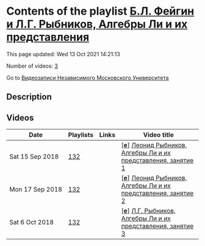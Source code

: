# Contents of the playlist [Б.Л. Фейгин и Л.Г. Рыбников, Алгебры Ли и их представления](https://www.youtube.com/playlist?list=PLp9ABVh6_x4HTbUlQ3XDCaNT1k28HcCbI)

This page updated: Wed 13 Oct 2021 14:21:13

Number of videos: [3](#videos)

Go to [Видеозаписи Независимого Московского Университета](../README.md)

## Description



## Videos

|Date|Playlists|Links|Video title|
|---|---|---|---|
| Sat&nbsp;15&nbsp;Sep&nbsp;2018 | [132](../playlists/132 "Б.Л. Фейгин и Л.Г. Рыбников, Алгебры Ли и их представления") |  | [[**e**](https://studio.youtube.com/video/MNnk-tPsl_s/edit "Edit")] [Леонид Рыбников, Алгебры Ли и их представления, занятие 1](https://www.youtube.com/watch?v=MNnk-tPsl_s&list=PLp9ABVh6_x4HTbUlQ3XDCaNT1k28HcCbI "Спецкурс НМУ, 3 сентября 2018 года") |
| Mon&nbsp;17&nbsp;Sep&nbsp;2018 | [132](../playlists/132 "Б.Л. Фейгин и Л.Г. Рыбников, Алгебры Ли и их представления") |  | [[**e**](https://studio.youtube.com/video/p6f1g4M53tc/edit "Edit")] [Леонид Рыбников, Алгебры Ли и их представления, занятие 2](https://www.youtube.com/watch?v=p6f1g4M53tc&list=PLp9ABVh6_x4HTbUlQ3XDCaNT1k28HcCbI "Спецкурс НМУ, 10 сентября 2018 года") |
| Sat&nbsp;6&nbsp;Oct&nbsp;2018 | [132](../playlists/132 "Б.Л. Фейгин и Л.Г. Рыбников, Алгебры Ли и их представления") |  | [[**e**](https://studio.youtube.com/video/5PGQAuTbDjI/edit "Edit")] [Л.Г. Рыбников, Алгебры Ли и их представления, занятие 3](https://www.youtube.com/watch?v=5PGQAuTbDjI&list=PLp9ABVh6_x4HTbUlQ3XDCaNT1k28HcCbI "Описание") |
